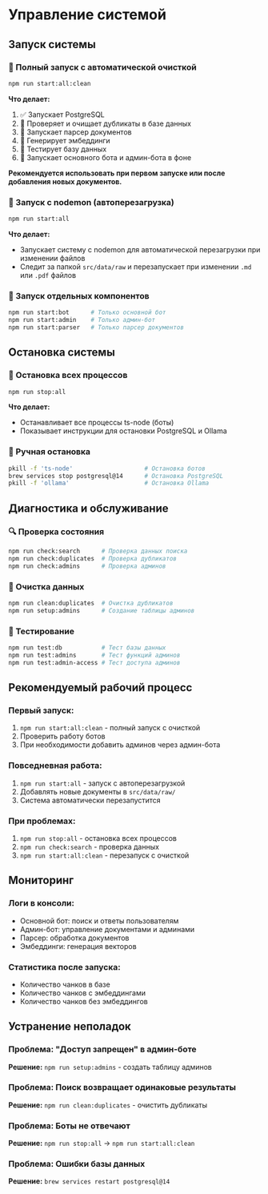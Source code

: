 # Управление системой

## Запуск системы

### 🚀 Полный запуск с автоматической очисткой
```bash
npm run start:all:clean
```

**Что делает:**
1. ✅ Запускает PostgreSQL
2. 🧹 Проверяет и очищает дубликаты в базе данных
3. 📝 Запускает парсер документов
4. 🔢 Генерирует эмбеддинги
5. 🧪 Тестирует базу данных
6. 🤖 Запускает основного бота и админ-бота в фоне

**Рекомендуется использовать при первом запуске или после добавления новых документов.**

### 🔄 Запуск с nodemon (автоперезагрузка)
```bash
npm run start:all
```

**Что делает:**
- Запускает систему с nodemon для автоматической перезагрузки при изменении файлов
- Следит за папкой `src/data/raw` и перезапускает при изменении `.md` или `.pdf` файлов

### 🤖 Запуск отдельных компонентов
```bash
npm run start:bot      # Только основной бот
npm run start:admin    # Только админ-бот
npm run start:parser   # Только парсер документов
```

## Остановка системы

### 🛑 Остановка всех процессов
```bash
npm run stop:all
```

**Что делает:**
- Останавливает все процессы ts-node (боты)
- Показывает инструкции для остановки PostgreSQL и Ollama

### 🔧 Ручная остановка
```bash
pkill -f 'ts-node'                    # Остановка ботов
brew services stop postgresql@14      # Остановка PostgreSQL
pkill -f 'ollama'                     # Остановка Ollama
```

## Диагностика и обслуживание

### 🔍 Проверка состояния
```bash
npm run check:search      # Проверка данных поиска
npm run check:duplicates  # Проверка дубликатов
npm run check:admins      # Проверка админов
```

### 🧹 Очистка данных
```bash
npm run clean:duplicates  # Очистка дубликатов
npm run setup:admins      # Создание таблицы админов
```

### 🧪 Тестирование
```bash
npm run test:db           # Тест базы данных
npm run test:admins       # Тест функций админов
npm run test:admin-access # Тест доступа админов
```

## Рекомендуемый рабочий процесс

### Первый запуск:
1. `npm run start:all:clean` - полный запуск с очисткой
2. Проверить работу ботов
3. При необходимости добавить админов через админ-бота

### Повседневная работа:
1. `npm run start:all` - запуск с автоперезагрузкой
2. Добавлять новые документы в `src/data/raw/`
3. Система автоматически перезапустится

### При проблемах:
1. `npm run stop:all` - остановка всех процессов
2. `npm run check:search` - проверка данных
3. `npm run start:all:clean` - перезапуск с очисткой

## Мониторинг

### Логи в консоли:
- Основной бот: поиск и ответы пользователям
- Админ-бот: управление документами и админами
- Парсер: обработка документов
- Эмбеддинги: генерация векторов

### Статистика после запуска:
- Количество чанков в базе
- Количество чанков с эмбеддингами
- Количество чанков без эмбеддингов

## Устранение неполадок

### Проблема: "Доступ запрещен" в админ-боте
**Решение:** `npm run setup:admins` - создать таблицу админов

### Проблема: Поиск возвращает одинаковые результаты
**Решение:** `npm run clean:duplicates` - очистить дубликаты

### Проблема: Боты не отвечают
**Решение:** `npm run stop:all` → `npm run start:all:clean`

### Проблема: Ошибки базы данных
**Решение:** `brew services restart postgresql@14` 